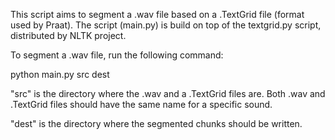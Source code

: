 This script aims to segment a .wav file based on a .TextGrid file (format used by Praat). The script (main.py) is build on top of the textgrid.py script, distributed by NLTK project.

To segment a .wav file, run the following command:

python main.py src dest

"src" is the directory where the .wav and a .TextGrid files are. Both .wav and .TextGrid files should have the same name for a specific sound.

"dest" is the directory where the segmented chunks should be written. 
